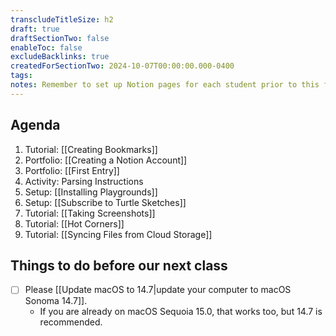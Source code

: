 ```yaml
---
transcludeTitleSize: h2
draft: true
draftSectionTwo: false
enableToc: false
excludeBacklinks: true
createdForSectionTwo: 2024-10-07T00:00:00.000-0400
tags:
notes: Remember to set up Notion pages for each student prior to this first class. In this class, one teacher stays with students in class to assist with setup of playgrounds and subscriptions to the turtle sketches playground. The other teacher takes students out to do the "tying a shoelace" and "drawing an M" activity (Parsing instructions). After that part is done, be on hand to help students with remaining tutorials and software setup.
---
```

## Agenda
1. Tutorial: [[Creating Bookmarks]]
1. Portfolio: [[Creating a Notion Account]]
1. Portfolio: [[First Entry]]
2. Activity: Parsing Instructions
5. Setup: [[Installing Playgrounds]]
6. Setup: [[Subscribe to Turtle Sketches]]
7. Tutorial: [[Taking Screenshots]]
5. Tutorial: [[Hot Corners]]
1. Tutorial: [[Syncing Files from Cloud Storage]]

## Things to do before our next class
- [ ] Please [[Update macOS to 14.7|update your computer to macOS Sonoma 14.7]].
	- If you are already on macOS Sequoia 15.0, that works too, but 14.7 is recommended.